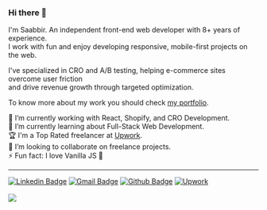 ### Hi there 👋

I'm Saabbir. An independent front-end web developer with 8+ years of experience. <br />
I work with fun and enjoy developing responsive, mobile-first projects on the web. <br />

I've specialized in CRO and A/B testing, helping e-commerce sites overcome user friction <br />
and drive revenue growth through targeted optimization. <br />

To know more about my work you should check [my portfolio](https://saabbir.github.io).

🔭 I’m currently working with React, Shopify, and CRO Development.<br />
🌱 I’m currently learning about Full-Stack Web Development.<br />
🏆 I'm a Top Rated freelancer at [Upwork](https://www.upwork.com/freelancers/~0125f9d541d9412fba).<br />
👯 I’m looking to collaborate on freelance projects.<br />
⚡ Fun fact: I love Vanilla JS :purple_heart:<br />

---

[![Linkedin Badge](https://img.shields.io/badge/-LinkedIn-blue?style=flat-square&logo=Linkedin&logoColor=white&link=https://www.linkedin.com/in/thesaabbir/)](https://www.linkedin.com/in/thesaabbir/)
[![Gmail Badge](https://img.shields.io/badge/-Gmail-c14438?style=flat-square&logo=Gmail&logoColor=white&link=mailto:thesaabbir@gmail.com)](mailto:thesaabbir@gmail.com)
[![Github Badge](https://img.shields.io/badge/-Portfolio-8a37db?style=flat-square&logo=Github&logoColor=white&link=https://saabbir.github.io)](https://saabbir.github.io)
[![Upwork](https://img.shields.io/badge/-Upwork-8a37db?style=flat-square&logo=Upwork&logoColor=white&color=green&link=https://www.upwork.com/o/profiles/users/~0125f9d541d9412fba/)](https://www.upwork.com/o/profiles/users/~0125f9d541d9412fba/)
<br><br>
![](https://komarev.com/ghpvc/?username=saabbir&color=ff69b4&style=flat-square)
